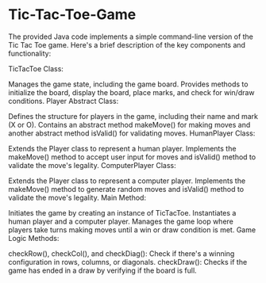 # Tic-Tac-Toe-Game
The provided Java code implements a simple command-line version of the Tic Tac Toe game. Here's a brief description of the key components and functionality:

TicTacToe Class:

Manages the game state, including the game board.
Provides methods to initialize the board, display the board, place marks, and check for win/draw conditions.
Player Abstract Class:

Defines the structure for players in the game, including their name and mark (X or O).
Contains an abstract method makeMove() for making moves and another abstract method isValid() for validating moves.
HumanPlayer Class:

Extends the Player class to represent a human player.
Implements the makeMove() method to accept user input for moves and isValid() method to validate the move's legality.
ComputerPlayer Class:

Extends the Player class to represent a computer player.
Implements the makeMove() method to generate random moves and isValid() method to validate the move's legality.
Main Method:

Initiates the game by creating an instance of TicTacToe.
Instantiates a human player and a computer player.
Manages the game loop where players take turns making moves until a win or draw condition is met.
Game Logic Methods:

checkRow(), checkCol(), and checkDiag(): Check if there's a winning configuration in rows, columns, or diagonals.
checkDraw(): Checks if the game has ended in a draw by verifying if the board is full.
